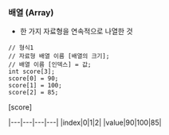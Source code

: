 ### 배열 (Array)
- 한 가지 자료형을 연속적으로 나열한 것
```
// 형식1
// 자료형 배열 이름 [배열의 크기];
// 배열 이름 [인덱스] = 값;
int score[3];
score[0] = 90;
score[1] = 100;
score[2] = 85;
```

[score]

|---|---|---|---|
|index|0|1|2|
|value|90|100|85|
